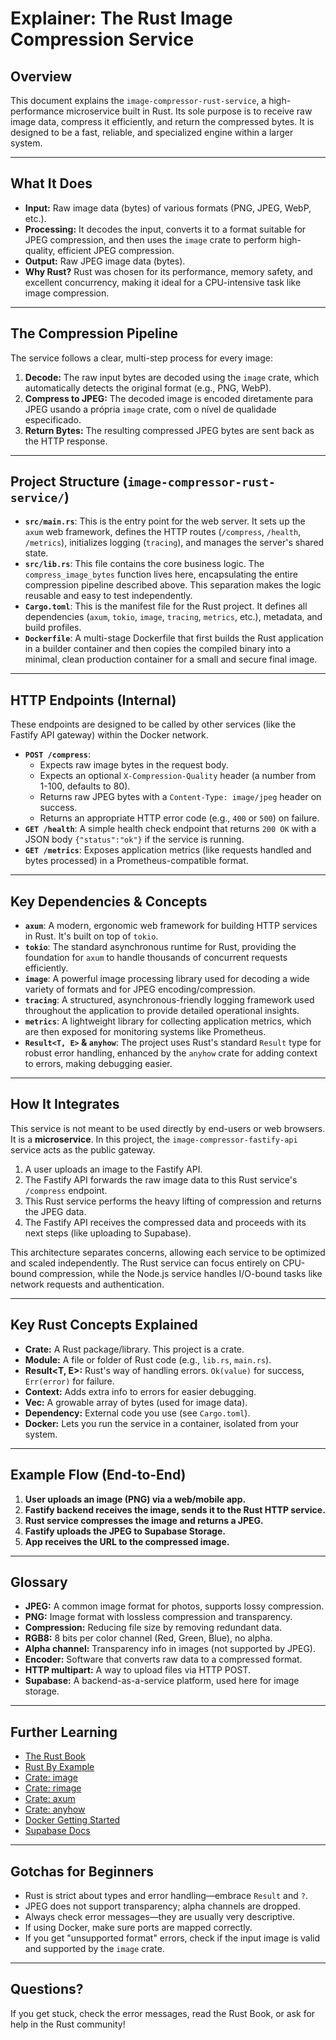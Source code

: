 # Explainer: The Rust Image Compression Service

## Overview

This document explains the `image-compressor-rust-service`, a high-performance microservice built in Rust. Its sole purpose is to receive raw image data, compress it efficiently, and return the compressed bytes. It is designed to be a fast, reliable, and specialized engine within a larger system.

---

## What It Does

- **Input:** Raw image data (bytes) of various formats (PNG, JPEG, WebP, etc.).
- **Processing:** It decodes the input, converts it to a format suitable for JPEG compression, and then uses the `image` crate to perform high-quality, efficient JPEG compression.
- **Output:** Raw JPEG image data (bytes).
- **Why Rust?** Rust was chosen for its performance, memory safety, and excellent concurrency, making it ideal for a CPU-intensive task like image compression.

---

## The Compression Pipeline

The service follows a clear, multi-step process for every image:

1.  **Decode:** The raw input bytes are decoded using the `image` crate, which automatically detects the original format (e.g., PNG, WebP).
2.  **Compress to JPEG:** The decoded image is encoded diretamente para JPEG usando a própria `image` crate, com o nível de qualidade especificado.
3.  **Return Bytes:** The resulting compressed JPEG bytes are sent back as the HTTP response.

---

## Project Structure (`image-compressor-rust-service/`)

-   **`src/main.rs`**: This is the entry point for the web server. It sets up the `axum` web framework, defines the HTTP routes (`/compress`, `/health`, `/metrics`), initializes logging (`tracing`), and manages the server's shared state.
-   **`src/lib.rs`**: This file contains the core business logic. The `compress_image_bytes` function lives here, encapsulating the entire compression pipeline described above. This separation makes the logic reusable and easy to test independently.
-   **`Cargo.toml`**: This is the manifest file for the Rust project. It defines all dependencies (`axum`, `tokio`, `image`, `tracing`, `metrics`, etc.), metadata, and build profiles.
-   **`Dockerfile`**: A multi-stage Dockerfile that first builds the Rust application in a builder container and then copies the compiled binary into a minimal, clean production container for a small and secure final image.

---

## HTTP Endpoints (Internal)

These endpoints are designed to be called by other services (like the Fastify API gateway) within the Docker network.

-   **`POST /compress`**:
    -   Expects raw image bytes in the request body.
    -   Expects an optional `X-Compression-Quality` header (a number from 1-100, defaults to 80).
    -   Returns raw JPEG bytes with a `Content-Type: image/jpeg` header on success.
    -   Returns an appropriate HTTP error code (e.g., `400` or `500`) on failure.
-   **`GET /health`**: A simple health check endpoint that returns `200 OK` with a JSON body `{"status":"ok"}` if the service is running.
-   **`GET /metrics`**: Exposes application metrics (like requests handled and bytes processed) in a Prometheus-compatible format.

---

## Key Dependencies & Concepts

-   **`axum`**: A modern, ergonomic web framework for building HTTP services in Rust. It's built on top of `tokio`.
-   **`tokio`**: The standard asynchronous runtime for Rust, providing the foundation for `axum` to handle thousands of concurrent requests efficiently.
-   **`image`**: A powerful image processing library used for decoding a wide variety of formats and for JPEG encoding/compression.
-   **`tracing`**: A structured, asynchronous-friendly logging framework used throughout the application to provide detailed operational insights.
-   **`metrics`**: A lightweight library for collecting application metrics, which are then exposed for monitoring systems like Prometheus.
-   **`Result<T, E>` & `anyhow`**: The project uses Rust's standard `Result` type for robust error handling, enhanced by the `anyhow` crate for adding context to errors, making debugging easier.

---

## How It Integrates

This service is not meant to be used directly by end-users or web browsers. It is a **microservice**. In this project, the `image-compressor-fastify-api` service acts as the public gateway.

1.  A user uploads an image to the Fastify API.
2.  The Fastify API forwards the raw image data to this Rust service's `/compress` endpoint.
3.  This Rust service performs the heavy lifting of compression and returns the JPEG data.
4.  The Fastify API receives the compressed data and proceeds with its next steps (like uploading to Supabase).

This architecture separates concerns, allowing each service to be optimized and scaled independently. The Rust service can focus entirely on CPU-bound compression, while the Node.js service handles I/O-bound tasks like network requests and authentication.

---

## Key Rust Concepts Explained

- **Crate:** A Rust package/library. This project is a crate.
- **Module:** A file or folder of Rust code (e.g., `lib.rs`, `main.rs`).
- **Result<T, E>:** Rust's way of handling errors. `Ok(value)` for success, `Err(error)` for failure.
- **Context:** Adds extra info to errors for easier debugging.
- **Vec<u8>:** A growable array of bytes (used for image data).
- **Dependency:** External code you use (see `Cargo.toml`).
- **Docker:** Lets you run the service in a container, isolated from your system.

---

## Example Flow (End-to-End)

1. **User uploads an image (PNG) via a web/mobile app.**
2. **Fastify backend receives the image, sends it to the Rust HTTP service.**
3. **Rust service compresses the image and returns a JPEG.**
4. **Fastify uploads the JPEG to Supabase Storage.**
5. **App receives the URL to the compressed image.**

---

## Glossary

- **JPEG:** A common image format for photos, supports lossy compression.
- **PNG:** Image format with lossless compression and transparency.
- **Compression:** Reducing file size by removing redundant data.
- **RGB8:** 8 bits per color channel (Red, Green, Blue), no alpha.
- **Alpha channel:** Transparency info in images (not supported by JPEG).
- **Encoder:** Software that converts raw data to a compressed format.
- **HTTP multipart:** A way to upload files via HTTP POST.
- **Supabase:** A backend-as-a-service platform, used here for image storage.

---

## Further Learning

- [The Rust Book](https://doc.rust-lang.org/book/)
- [Rust By Example](https://doc.rust-lang.org/rust-by-example/)
- [Crate: image](https://crates.io/crates/image)
- [Crate: rimage](https://crates.io/crates/rimage)
- [Crate: axum](https://crates.io/crates/axum)
- [Crate: anyhow](https://crates.io/crates/anyhow)
- [Docker Getting Started](https://docs.docker.com/get-started/)
- [Supabase Docs](https://supabase.com/docs)

---

## Gotchas for Beginners

- Rust is strict about types and error handling—embrace `Result` and `?`.
- JPEG does not support transparency; alpha channels are dropped.
- Always check error messages—they are usually very descriptive.
- If using Docker, make sure ports are mapped correctly.
- If you get "unsupported format" errors, check if the input image is valid and supported by the `image` crate.

---

## Questions?

If you get stuck, check the error messages, read the Rust Book, or ask for help in the Rust community! 
